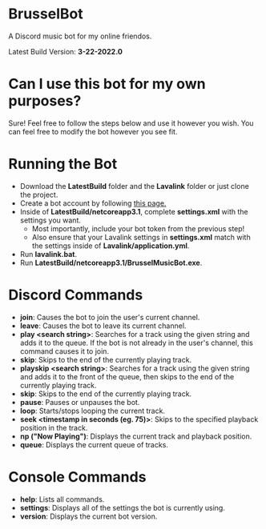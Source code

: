 # BrusselBot
A Discord music bot for my online friendos.

Latest Build Version: **3-22-2022.0**

# Can I use this bot for my own purposes?
Sure! Feel free to follow the steps below and use it however you wish. You can feel free to modify the bot however you see fit.

# Running the Bot
- Download the **LatestBuild** folder and the **Lavalink** folder or just clone the project.
- Create a bot account by following [this page.](https://dsharpplus.github.io/articles/basics/bot_account.html)
- Inside of **LatestBuild/netcoreapp3.1**, complete **settings.xml** with the settings you want.
  - Most importantly, include your bot token from the previous step!
  - Also ensure that your Lavalink settings in **settings.xml** match with the settings inside of **Lavalink/application.yml**.
- Run **lavalink.bat**.
- Run **LatestBuild/netcoreapp3.1/BrusselMusicBot.exe**.

# Discord Commands
- **join**: Causes the bot to join the user's current channel.
- **leave**: Causes the bot to leave its current channel.
- **play \<search string\>**: Searches for a track using the given string and adds it to the queue. If the bot is not already in the user's channel, this command causes it to join.
- **skip**: Skips to the end of the currently playing track.
- **playskip \<search string\>**: Searches for a track using the given string and adds it to the front of the queue, then skips to the end of the currently playing track.
- **skip**: Skips to the end of the currently playing track.
- **pause**: Pauses or unpauses the bot.
- **loop**: Starts/stops looping the current track.
- **seek \<timestamp in seconds (eg. 75)\>**: Skips to the specified playback position in the track.
- **np ("Now Playing")**: Displays the current track and playback position.
- **queue**: Displays the current queue of tracks.

# Console Commands
- **help**: Lists all commands.
- **settings**: Displays all of the settings the bot is currently using.
- **version**: Displays the current bot version.




